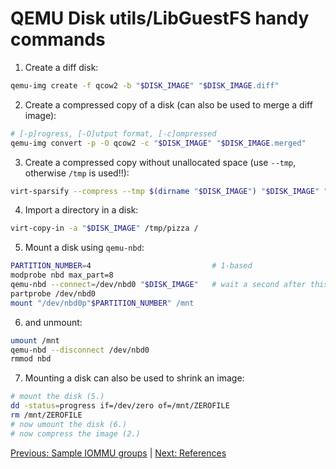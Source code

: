 # QEMU Disk utils/LibGuestFS handy commands

1. Create a diff disk:

```sh
qemu-img create -f qcow2 -b "$DISK_IMAGE" "$DISK_IMAGE.diff"
```

2. Create a compressed copy of a disk (can also be used to merge a diff image):

```sh
# [-p]rogress, [-O]utput format, [-c]ompressed
qemu-img convert -p -O qcow2 -c "$DISK_IMAGE" "$DISK_IMAGE.merged"
```

3. Create a compressed copy without unallocated space (use `--tmp`, otherwise `/tmp` is used!!):

```sh
virt-sparsify --compress --tmp $(dirname "$DISK_IMAGE") "$DISK_IMAGE" "$DISK_IMAGE.sparse.compressed"
```

4. Import a directory in a disk:

```sh
virt-copy-in -a "$DISK_IMAGE" /tmp/pizza /
```

5. Mount a disk using `qemu-nbd`:

```sh
PARTITION_NUMBER=4                           # 1-based
modprobe nbd max_part=8
qemu-nbd --connect=/dev/nbd0 "$DISK_IMAGE"   # wait a second after this
partprobe /dev/nbd0
mount "/dev/nbd0p"$PARTITION_NUMBER" /mnt
```

6. and unmount:

```sh
umount /mnt
qemu-nbd --disconnect /dev/nbd0
rmmod nbd
```

7. Mounting a disk can also be used to shrink an image:

```sh
# mount the disk (5.)
dd -status=progress if=/dev/zero of=/mnt/ZEROFILE
rm /mnt/ZEROFILE
# now umount the disk (6.)
# now compress the image (2.)
```

[Previous: Sample IOMMU groups](9_SAMPLE_IOMMU_GROUPS.md) | [Next: References](11_REFERENCES.md)
